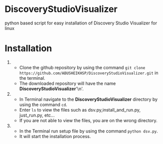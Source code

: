 # **DiscoveryStudioVisualizer**
python based script for easy installation of Discovery Studio Visualizer for linux

# **Installation**

1. - Clone the github repository by using the command  ```git clone https://github.com/ABUSHEIKHSP/DiscoveryStudioVisualizer.git``` in the terminal.
   - The downloaded repository will have the name **DiscoveryStudioVisualizer**'\n'.


     
2. - In Terminal navigate to the **DiscoveryStudioVisualizer** directory by using the command ``cd``.
   - Enter ```ls``` to view the files such as dsv.py,install_and_run.py, just_run.py, etc...
   - If you are not able to view the files, you are on the wrong directory.


     
3. - In the Terminal run setup file by using the command ```python dsv.py```.
   - It will start the installation process.
